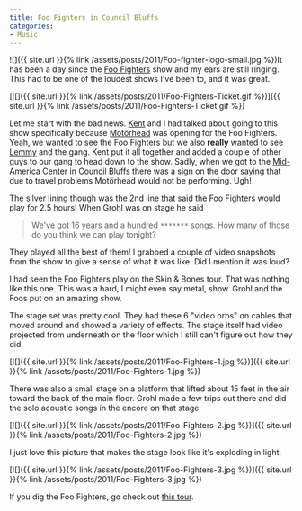 ```yaml
---
title: Foo Fighters in Council Bluffs
categories:
- Music
---
```


![]({{ site.url }}{% link /assets/posts/2011/Foo-fighter-logo-small.jpg %})It has been a day since the [Foo Fighters](http://www.foofighters.com/) show and my ears are still ringing. This had to be one of the loudest shows I've been to, and it was great.

[![]({{ site.url }}{% link /assets/posts/2011/Foo-Fighters-Ticket.gif %})]({{ site.url }}{% link /assets/posts/2011/Foo-Fighters-Ticket.gif %})

Let me start with the bad news. [Kent](http://www.thetangens.net/) and I had talked about going to this show specifically because [Motörhead](http://www.imotorhead.com/) was opening for the Foo Fighters. Yeah, we wanted to see the Foo Fighters but we also **really** wanted to see [Lemmy](http://en.wikipedia.org/wiki/Lemmy) and the gang. Kent put it all together and added a couple of other guys to our gang to head down to the show. Sadly, when we got to the [Mid-America Center](http://www.midamericacenter.com/) in [Council Bluffs](http://www.councilbluffsiowa.com/) there was a sign on the door saying that due to travel problems Motörhead would not be performing. Ugh!

The silver lining though was the 2nd line that said the Foo Fighters would play for 2.5 hours! When Grohl was on stage he said

> We've got 16 years and a hundred `*******` songs. How many of those do you think we can play tonight?

They played all the best of them! I grabbed a couple of video snapshots from the show to give a sense of what it was like. Did I mention it was loud?

I had seen the Foo Fighters play on the Skin & Bones tour. That was nothing like this one. This was a hard, I might even say metal, show. Grohl and the Foos put on an amazing show.

The stage set was pretty cool. They had these 6 "video orbs" on cables that moved around and showed a variety of effects. The stage itself had video projected from underneath on the floor which I still can't figure out how they did.

[![]({{ site.url }}{% link /assets/posts/2011/Foo-Fighters-1.jpg %})]({{ site.url }}{% link /assets/posts/2011/Foo-Fighters-1.jpg %})

There was also a small stage on a platform that lifted about 15 feet in the air toward the back of the main floor. Grohl made a few trips out there and did the solo acoustic songs in the encore on that stage.

[![]({{ site.url }}{% link /assets/posts/2011/Foo-Fighters-2.jpg %})]({{ site.url }}{% link /assets/posts/2011/Foo-Fighters-2.jpg %})

I just love this picture that makes the stage look like it's exploding in light.

[![]({{ site.url }}{% link /assets/posts/2011/Foo-Fighters-3.jpg %})]({{ site.url }}{% link /assets/posts/2011/Foo-Fighters-3.jpg %})

If you dig the Foo Fighters, go check out [this tour](http://www.foofighters.com/us/tour).
